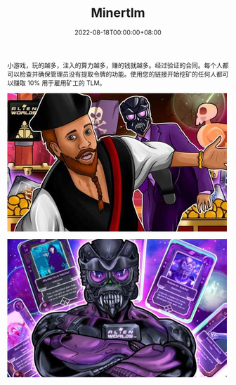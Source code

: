 ﻿---
title: "Minertlm"
description: "小游戏，玩的越多，注入的算力越多，赚的钱就越多"
date: 2022-08-18T00:00:00+08:00
lastmod: 2022-08-18T00:00:00+08:00
draft: false
authors: ["seven"]
featuredImage: "minertlm.png"
tags: ["High risk","Minertlm"]
categories: ["nfts"]
nfts: ["High risk"]
blockchain: "BSC"
website: "https://minertlm.com/?utm_source=DappRadar&utm_medium=deeplink&utm_campaign=visit-website"
twitter: "https://twitter.com/alienworlds_tlm"
discord: ""
telegram: "https://t.me/tlminer"
github: ""
youtube: ""
twitch: ""
facebook: ""
instagram: ""
reddit: "https://www.reddit.com/user/AlienworldsTlm"
medium: "https://medium.com/@AlienWorldsTLM"
steam: ""
gitbook: ""
googleplay: ""
appstore: ""
status: "Live"
weight: 
lightgallery: true
toc: true
pinned: false
recommend: false
recommend1: false
---
小游戏，玩的越多，注入的算力越多，赚的钱就越多。经过验证的合同。每个人都可以检查并确保管理员没有提取令牌的功能。使用您的链接开始挖矿的任何人都可以赚取 10% 用于雇用矿工的 TLM。

![1](5988c2a7-c88f-4f82-9b5e-068340010194_.jpg)

![2](c7a3ac9f-1861-4d4d-ace4-073364cdb8a7_.jpg)
